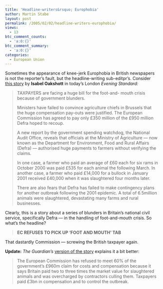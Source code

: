 ```yaml
---
title: 'Headline-writers&rsquo; Europhobia'
author: Martin Stabe
layout: post
permalink: /2005/02/02/headline-writers-europhobia/
views:
  - 13
btc_comment_counts:
  - 'a:0:{}'
btc_comment_summary:
  - 'a:0:{}'
categories:
  - European Union
---
```

Sometimes the appearance of knee-jerk Europhobia in British newspapers is not the reporter&rsquo;s fault, but the headline-writing sub-editpr&rsquo;s. Consider [this story][1] by **Isabel Oakshott** in today&rsquo;s London *Evening Standard:*

> TAXPAYERS are facing a huge bill for the foot-and- mouth crisis because of government blunders.
> 
> Ministers have failed to convince agriculture chiefs in Brussels that the huge compensation pay-outs were justified. The European Commission has agreed to pay only &pound;350 million of the &pound;950 million Defra hoped to recoup.
> 
> A new report by the government spending watchdog, the National Audit Office, reveals that officials at the Ministry of Agriculture &mdash; now known as the Department for Environment, Food and Rural Affairs (Defra) &mdash; authorised huge payments to farmers without verifying the claims.
> 
> In one case, a farmer who paid an average of £60 each for six rams in October 2000 was paid &pound;535 for each animal the following March. In another case, a farmer who paid &pound;14,000 for a bullock in January 2001 received &pound;40,000 when it was slaughtered four months later.
> 
> There are also fears that Defra has failed to make contingency plans for another outbreak following the 2001 epidemic. A total of 6.5million animals were slaughtered, devastating many farms and rural businesses.

Clearly, this is a story about a series of blunders in Britain&rsquo;s national civil service, specifically Defra &mdash; in the handling of foot-and-mouth crisis. So what&rsquo;s the headline?

> **EC REFUSES TO PICK UP &lsquo;FOOT AND MOUTH&rsquo; TAB**

That dastardly Commission &mdash; screwing the British taxpayer again.

**Update:** *The Guardian&rsquo;s* [version of the story][2] explains it a bit better:

> The European Commission has refused to meet 60% of the government&#8217;s £960m claim for costs and compensation because it says Britain paid two to three times the market value for slaughtered animals and was overcharged by contractors culling them. Taxpayers paid £3bn in compensation and to control the outbreak.

 [1]: http://www.thisislondon.com/news/articles/16306788?source=Evening%20Standard
 [2]: http://www.guardian.co.uk/footandmouth/story/0,7369,1403586,00.html